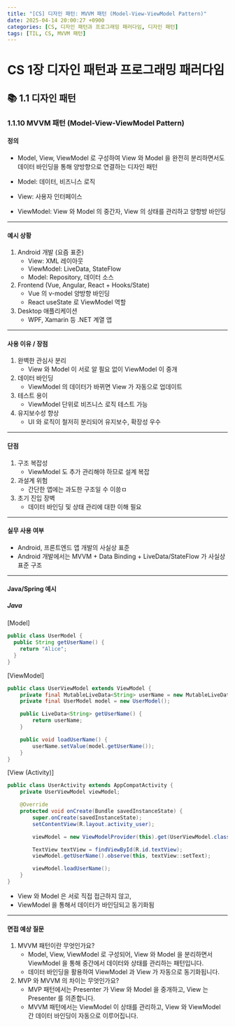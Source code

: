 ```yaml
---
title: "[CS] 디자인 패턴: MVVM 패턴 (Model-View-ViewModel Pattern)"
date: 2025-04-14 20:00:27 +0900
categories: [CS, 디자인 패턴과 프로그래밍 패러다임, 디자인 패턴]
tags: [TIL, CS, MVVM 패턴]
---
```

# CS 1장 디자인 패턴과 프로그래밍 패러다임

## 📚 1.1 디자인 패턴

### 1.1.10 MVVM 패턴 (Model-View-ViewModel Pattern)

#### 정의
- Model, View, ViewModel 로 구성하여 View 와 Model 을 완전히 분리하면서도 데이터 바인딩을 통해 양방향으로 연결하는 디자인 패턴
   
- Model: 데이터, 비즈니스 로직
- View: 사용자 인터페이스
- ViewModel: View 와 Model 의 중간자, View 의 상태를 관리하고 양항뱡 바인딩

---

#### 예시 상황
1. Android 개발 (요즘 표준)
   - View: XML 레이아웃
   - ViewModel: LiveData, StateFlow
   - Model: Repository, 데이터 소스
2. Frontend (Vue, Angular, React + Hooks/State)
   - Vue 의 v-model 양방향 바인딩
   - React useState 로 ViewModel 역할
3. Desktop 애플리케이션
   - WPF, Xamarin 등 .NET 계열 앱

---

#### 사용 이유 / 장점
1. 완벽한 관심사 분리
   - View 와 Model 이 서로 알 필요 없이 ViewModel 이 중개
2. 데이터 바인딩
   - ViewModel 의 데이터가 바뀌면 View 가 자동으로 업데이트
3. 테스트 용이
   - ViewModel 단위로 비즈니스 로직 테스트 가능
4. 유지보수성 향상
   - UI 와 로직이 철저히 분리되어 유지보수, 확장성 우수

---

#### 단점
1. 구조 복잡성
   - ViewModel 도 추가 관리해야 하므로 설계 복잡
2. 과설계 위험
   - 간단한 앱에는 과도한 구조일 수 이씅ㅁ
3. 초기 진입 장벽
   - 데이터 바인딩 및 상태 관리에 대한 이해 필요

---

#### 실무 사용 여부
- Android, 프론트엔드 앱 개발의 사실상 표준
- Android 개발에서는 MVVM + Data Binding + LiveData/StateFlow 가 사실상 표준 구조

---

#### Java/Spring 예시
##### Java

[Model]

```java
public class UserModel {
  public String getUserName() {
    return "Alice";
  }
}
```

[ViewModel]

```java
public class UserViewModel extends ViewModel {
    private final MutableLiveData<String> userName = new MutableLiveData<>();
    private final UserModel model = new UserModel();

    public LiveData<String> getUserName() {
        return userName;
    }

    public void loadUserName() {
        userName.setValue(model.getUserName());
    }
}
```

[View (Activity)]

```java
public class UserActivity extends AppCompatActivity {
    private UserViewModel viewModel;

    @Override
    protected void onCreate(Bundle savedInstanceState) {
        super.onCreate(savedInstanceState);
        setContentView(R.layout.activity_user);

        viewModel = new ViewModelProvider(this).get(UserViewModel.class);

        TextView textView = findViewById(R.id.textView);
        viewModel.getUserName().observe(this, textView::setText);

        viewModel.loadUserName();
    }
}
```

- View 와 Model 은 서로 직접 접근하지 않고,
- ViewModel 을 통해서 데이터가 바인딩되고 동기화됨

---

#### 면접 예상 질문
1. MVVM 패턴이란 무엇인가요?
   - Model, View, ViewModel 로 구성되어, View 와 Model 을 분리하면서 ViewModel 을 통해 중간에서 데이터와 상태를 관리하는 패턴입니다.
   - 데이터 바인딩을 활용하여 ViewModel 과 View 가 자동으로 동기화됩니다.
2. MVP 와 MVVM 의 차이는 무엇인가요?
   - MVP 패턴에서는 Presenter 가 View 와 Model 을 중개하고, View 는 Presenter 를 의존합니다.
   - MVVM 패턴에서는 ViewModel 이 상태를 관리하고, View 와 ViewModel 간 데이터 바인딩이 자동으로 이루어집니다.
